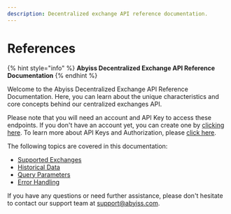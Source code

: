 ```yaml
---
description: Decentralized exchange API reference documentation.
---
```


# References

{% hint style="info" %}
**Abyiss Decentralized Exchange API Reference Documentation**&#x20;
{% endhint %}

Welcome to the Abyiss Decentralized Exchange API Reference Documentation. Here, you can learn about the unique characteristics and core concepts behind our centralized exchanges API.

Please note that you will need an account and API Key to access these endpoints. If you don't have an account yet, you can create one by [clicking here](https://abyiss.com/signin). To learn more about API Keys and Authorization, please [click here](../../introduction/api-architecture/api-keys-authentication.md).

The following topics are covered in this documentation:

* [Supported Exchanges](supported-exchanges.md)
* [Historical Data](historical-data.md)
* [Query Parameters](query-parameters.md)
* [Error Handling](error-handling.md)

If you have any questions or need further assistance, please don't hesitate to contact our support team at [support@abyiss.com](mailto:support@abyiss.com).
